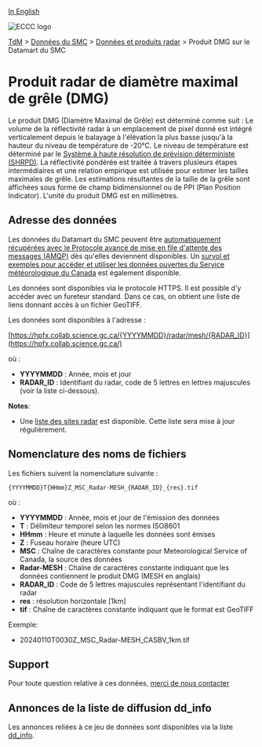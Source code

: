 [In English](readme_radar-mesh-datamart_en.md)

![ECCC logo](../../img_eccc-logo.png)

[TdM](../../readme_fr.md) > [Données du SMC](../readme_fr.md) > [Données et produits radar](readme_radar_fr.md) > Produit DMG sur le Datamart du SMC

# Produit radar de diamètre maximal de grêle (DMG)

Le produit DMG (Diamètre Maximal de Grêle) est déterminé comme suit : Le volume de la réflectivité radar à un emplacement de pixel donné est intégré verticalement depuis le balayage à l'élévation la plus basse jusqu'à la hauteur du niveau de température de -20°C. Le niveau de température est déterminé par le [Système à haute résolution de prévision déterministe (SHRPD)](../nwp_hrdps/readme_hrdps_fr.md). La réflectivité pondérée est traitée à travers plusieurs étapes intermédiaires et une relation empirique est utilisée pour estimer les tailles maximales de grêle. Les estimations résultantes de la taille de la grêle sont affichées sous forme de champ bidimensionnel ou de PPI (Plan Position Indicator). L'unité du produit DMG est en millimètres. 

## Adresse des données 

Les données du Datamart du SMC peuvent être [automatiquement récupérées avec le Protocole avancé de mise en file d'attente des messages (AMQP)](../../msc-datamart/amqp_fr.md) dès qu'elles deviennent disponibles. Un [survol et exemples pour accéder et utiliser les données ouvertes du Service météorologique du Canada](../../usage/readme_fr.md) est également disponible.

Les données sont disponibles via le protocole HTTPS. Il est possible d’y accéder avec un fureteur standard. Dans ce cas, on obtient une liste de liens donnant accès à un fichier GeoTIFF.

Les données sont disponibles à l'adresse :

[https://hpfx.collab.science.gc.ca/{YYYYMMDD}/radar/mesh/{RADAR_ID}](https://hpfx.collab.science.gc.ca/)

où :

* __YYYYMMDD__ : Année, mois et jour
* __RADAR_ID__ : Identifiant du radar, code de 5 lettres en lettres majuscules (voir la liste ci-dessous).

__Notes__: 

* Une [liste des sites radar](https://collaboration.cmc.ec.gc.ca/cmc/cmos/public_doc/msc-data/obs_radar/radars_list.pdf) est disponible. Cette liste sera mise à jour régulièrement.

## Nomenclature des noms de fichiers

Les fichiers suivent la nomenclature suivante :

`{YYYYMMDD}T{HHmm}Z_MSC_Radar-MESH_{RADAR_ID}_{res}.tif`

où :

* __YYYYMMDD__ : Année, mois et jour de l'émission des données
* __T__ : Délimiteur temporel selon les normes ISO8601
* __HHmm__ : Heure et  minute à laquelle les données sont émises
* __Z__ : Fuseau horaire (heure UTC)
* __MSC__ : Chaîne de caractères constante pour Meteorological Service of Canada, la source des données
* __Radar-MESH__ : Chaîne de caractères constante indiquant que les données contiennent le produit DMG (MESH en anglais)
* __RADAR_ID__ : Code de 5 lettres majuscules représentant l'identifiant du radar
* __res__ : résolution horizontale [1km]
* __tif__ : Chaîne de caractères constante indiquant que le format est GeoTIFF

Exemple:

* 20240110T0030Z_MSC_Radar-MESH_CASBV_1km.tif

## Support

Pour toute question relative à ces données, [merci de nous contacter](https://meteo.gc.ca/mainmenu/contact_us_f.html)

## Annonces de la liste de diffusion dd_info 

Les annonces reliées à ce jeu de données sont disponibles via la liste [dd_info](https://comm.collab.science.gc.ca/mailman3/postorius/lists/dd_info/).
